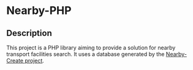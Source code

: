 # Nearby-PHP

## Description

This project is a PHP library aiming to provide a solution for nearby transport
facilities search. It uses a database generated by the
[Nearby-Create project](https://github.com/Zigazou/nearby-create).
